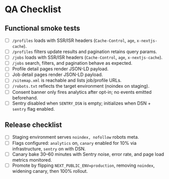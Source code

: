 # QA Checklist

## Functional smoke tests

- [ ] `/profiles` loads with SSR/ISR headers (`Cache-Control`, `age`, `x-nextjs-cache`).
- [ ] `/profiles` filters update results and pagination retains query params.
- [ ] `/jobs` loads with SSR/ISR headers (`Cache-Control`, `age`, `x-nextjs-cache`).
- [ ] `/jobs` search, filters, and pagination behave as expected.
- [ ] Profile detail pages render JSON-LD payload.
- [ ] Job detail pages render JSON-LD payload.
- [ ] `/sitemap.xml` is reachable and lists job/profile URLs.
- [ ] `/robots.txt` reflects the target environment (noindex on staging).
- [ ] Consent banner only fires analytics after opt-in; no events emitted beforehand.
- [ ] Sentry disabled when `SENTRY_DSN` is empty; initializes when DSN + `sentry` flag enabled.

## Release checklist

- [ ] Staging environment serves `noindex, nofollow` robots meta.
- [ ] Flags configured: `analytics` on, `canary` enabled for 10% via infrastructure, `sentry` on with DSN.
- [ ] Canary bake 30–60 minutes with Sentry noise, error rate, and page load metrics monitored.
- [ ] Promote by flipping `NEXT_PUBLIC_ENV=production`, removing `noindex`, widening canary, then 100% rollout.

